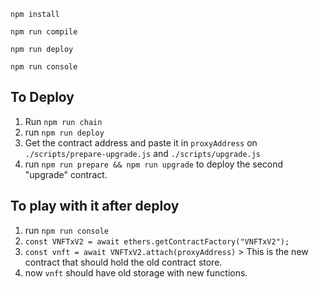 `npm install`

`npm run compile`

`npm run deploy`

`npm run console`

## To Deploy

1. Run `npm run chain`
1. run `npm run deploy`
1. Get the contract address and paste it in `proxyAddress` on `./scripts/prepare-upgrade.js` and `./scripts/upgrade.js`
1. run `npm run prepare && npm run upgrade` to deploy the second "upgrade" contract.

## To play with it after deploy

1. run `npm run console`
1. `const VNFTxV2 = await ethers.getContractFactory("VNFTxV2");`
1. `const vnft = await VNFTxV2.attach(proxyAddress)` > This is the new contract that should hold the old contract store.
1. now `vnft` should have old storage with new functions.
